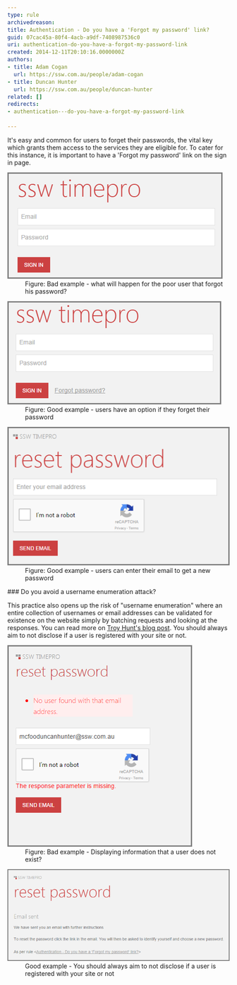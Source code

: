 ```yaml
---
type: rule
archivedreason: 
title: Authentication - Do you have a 'Forgot my password' link?
guid: 07cac45a-80f4-4acb-a9df-7408987536c0
uri: authentication-do-you-have-a-forgot-my-password-link
created: 2014-12-11T20:10:16.0000000Z
authors:
- title: Adam Cogan
  url: https://ssw.com.au/people/adam-cogan
- title: Duncan Hunter
  url: https://ssw.com.au/people/duncan-hunter
related: []
redirects:
- authentication---do-you-have-a-forgot-my-password-link

---
```


It's easy and common for users to forget their passwords, the vital key which grants                     them access to the services they are eligible for. To cater for this instance, it                     is important to have a 'Forgot my password' link on the sign in page.

<!--endintro-->
<dl class="badImage"><dt> 
      <img src="bad.png" alt="bad.png">
   </dt><dd>Figure: Bad example - what will happen for the poor user that forgot his password?</dd></dl><dl class="goodImage"><dt>
      <img src="good.png" alt="good.png">
   </dt><dd> Figure: Good example - users have an option if they forget their password</dd></dl><dl class="goodImage"><dt>
      <img src="reset example.png" alt="reset example.png">
   </dt><dd> Figure: Good example - users can enter their email to get a new password</dd></dl>
### Do you avoid a username enumeration attack?


This practice also opens up the risk of "username enumeration" where an entire collection of usernames or email addresses can be validated for existence on the website simply by batching requests and looking at the responses. You can read more on     [Troy Hunt's blog post](http://www.troyhunt.com/2012/05/everything-you-ever-wanted-to-know.html). You should always aim to not disclose if a user is registered with your site or not.
<dl class="badImage"><dt>
      <img src="2016-01-05_15-20-06.png" alt="2016-01-05_15-20-06.png">
   </dt><dd>Figure: Bad example - Displaying information that a user does not exist?</dd></dl><dl class="goodImage"><dt>
      <img src="demo.png" alt="demo.png">
   </dt><dd>Good example - You should always aim to not disclose if a user is registered with your site or not<br></dd></dl>

